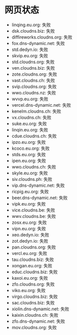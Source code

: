 # 网页状态
- linqing.eu.org: 失败
- dsk.cloudns.biz: 失败
- diffireworks.cloudns.org: 失败
- fox.dns-dynamic.net: 失败
- std.dedyn.io: 失败
- skvip.eu.org: 失败
- std.cloudns.org: 失败
- ven.cloudns.biz: 失败
- zote.cloudns.org: 失败
- vast.cloudns.ch: 失败
- svip.cloudns.org: 失败
- wwo.cloudns.nz: 失败
- wvvp.eu.org: 失败
- vercel.dns-dynamic.net: 失败
- kenelm.cloudns.ch: 失败
- vx.cloudns.ch: 失败
- suke.eu.org: 失败
- linqin.eu.org: 失败
- cdue.cloudns.ch: 失败
- ipzo.eu.org: 失败
- kcoco.eu.org: 失败
- stds.eu.org: 失败
- ipen.eu.org: 失败
- wwo.cloudns.ch: 失败
- skyle.eu.org: 失败
- siv.cloudns.ph: 失败
- vip.dns-dynamic.net: 失败
- ricpig.eu.org: 失败
- beer.dns-dynamic.net: 失败
- vipk.eu.org: 失败
- vice.cloudns.be: 失败
- wwv.cloudns.be: 失败
- zosx.eu.org: 失败
- vipn.eu.org: 失败
- xeo.dedyn.io: 失败
- zot.dedyn.io: 失败
- pan.cloudns.org: 失败
- vercl.eu.org: 失败
- tau.cloudns.biz: 失败
- xongan.eu.org: 失败
- educ.cloudns.biz: 失败
- kaxoi.eu.org: 失败
- zfo.cloudns.org: 失败
- viko.eu.org: 失败
- virgo.cloudns.biz: 失败
- sac.cloudns.biz: 失败
- xiolin.dns-dynamic.net: 失败
- kaixin.cloudns.ch: 失败
- zfo.dns-dynamic.net: 失败
- mov.cloudns.org: 失败
